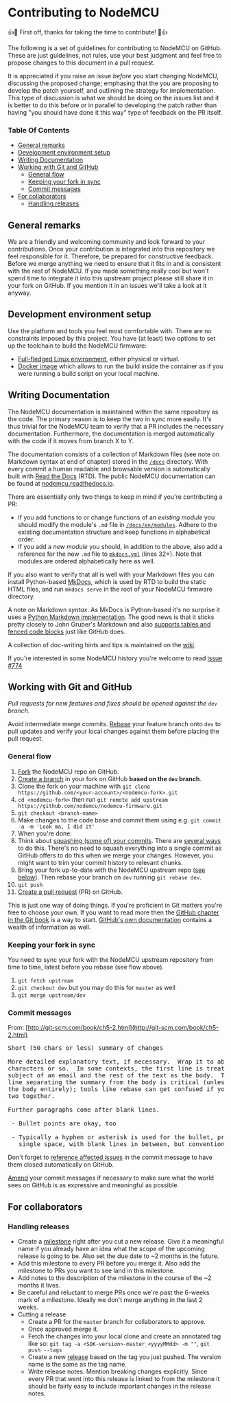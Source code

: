 # Contributing to NodeMCU

:+1::tada: First off, thanks for taking the time to contribute! :tada::+1:

The following is a set of guidelines for contributing to NodeMCU on GitHub. These are just guidelines, not rules, use your best judgment and feel free to propose changes to this document in a pull request.

It is appreciated if you raise an issue _before_ you start changing NodeMCU, discussing the proposed change; emphasing that the you are proposing to develop the patch yourself, and outlining the strategy for implementation. This type of discussion is what we should be doing on the issues list and it is better to do this before or in parallel to developing the patch rather than having "you should have done it this way" type of feedback on the PR itself.

### Table Of Contents
* [General remarks](#general-remarks)
* [Development environment setup](#development-environment-setup)
* [Writing Documentation](#writing-documentation)
* [Working with Git and GitHub](#working-with-git-and-github)
  * [General flow](#general-flow)
  * [Keeping your fork in sync](#keeping-your-fork-in-sync)
  * [Commit messages](#commit-messages)
* [For collaborators](#for-collaborators)
  * [Handling releases](#handling-releases)
  
## General remarks
We are a friendly and welcoming community and look forward to your contributions. Once your contribution is integrated into this repository we feel responsible for it. Therefore, be prepared for constructive feedback. Before we merge anything we need to ensure that it fits in and is consistent with the rest of NodeMCU.
If you made something really cool but won't spend time to integrate it into this upstream project please still share it in your fork on GitHub. If you mention it in an issues we'll take a look at it anyway.

## Development environment setup
Use the platform and tools you feel most comfortable with. There are  no constraints imposed by this project. You have (at least) two options to set up the toolchain to build the NodeMCU firmware:
- [Full-fledged Linux environment](http://www.esp8266.com/wiki/doku.php?id=toolchain#how_to_setup_a_vm_to_host_your_toolchain), either physical or virtual.
- [Docker image](https://hub.docker.com/r/marcelstoer/nodemcu-build/) which allows to run the build inside the container as if you were running a build script on your local machine.

## Writing Documentation
The NodeMCU documentation is maintained within the same repository as the code. The primary reason is to keep the two in sync more easily. It's thus trivial for the NodeMCU team to verify that a PR includes the necessary documentation. Furthermore, the documentation is merged automatically with the code if it moves from branch X to Y.

The documentation consists of a collection of Markdown files (see note on Markdown syntax at end of chapter) stored in the [`/docs`](docs) directory. With every commit a human readable and browsable version is automatically built with [Read the Docs](https://readthedocs.io/) (RTD). The public NodeMCU documentation can be found at [nodemcu.readthedocs.io](http://nodemcu.readthedocs.io/).

There are essentially only two things to keep in mind if you're contributing a PR:

- If you add functions to or change functions of an *existing module* you should modify the module's `.md` file in [`/docs/en/modules`](docs/en/modules). Adhere to the existing documentation structure and keep functions in alphabetical order.
- If you add a *new module* you should, in addition to the above, also add a reference for the new `.md` file to [`mkdocs.yml`](./mkdocs.yml) (lines 32+). Note that modules are ordered alphabetically here as well.

If you also want to verify that all is well with your Markdown files you can install Python-based [MkDocs](http://www.mkdocs.org/), which is used by RTD to build the static HTML files, and run `mkdocs serve` in the root of your NodeMCU firmware directory.

A note on Markdown *syntax*. As MkDocs is Python-based it's no surprise it uses a [Python Markdown implementation](https://pythonhosted.org/Markdown/). The good news is that it sticks pretty closely to John Gruber's Markdown and also [supports tables and fenced code blocks](http://www.mkdocs.org/user-guide/writing-your-docs/#markdown-extensions) just like GitHub does.

A collection of doc-writing hints and tips is maintained on the [wiki](https://github.com/nodemcu/nodemcu-firmware/wiki/Notes-about-writing-docs).

If you're interested in some NodeMCU history you're welcome to read [issue #774](https://github.com/nodemcu/nodemcu-firmware/issues/774)

## Working with Git and GitHub

*Pull requests for new features and fixes should be opened against the `dev` branch.*

Avoid intermediate merge commits. [Rebase](https://www.atlassian.com/git/tutorials/merging-vs-rebasing) your feature branch onto `dev` to pull updates and verify your local changes against them before placing the pull request.

### General flow
1. [Fork](https://help.github.com/articles/fork-a-repo) the NodeMCU repo on GitHub.
1. [Create a branch](https://help.github.com/articles/creating-and-deleting-branches-within-your-repository/#creating-a-branch) in your fork on GitHub **based on the `dev` branch**.
1. Clone the fork on your machine with `git clone https://github.com/<your-account>/<nodemcu-fork>.git`
1. `cd <nodemcu-fork>` then run `git remote add upstream https://github.com/nodemcu/nodemcu-firmware.git`
1. `git checkout <branch-name>`
1. Make changes to the code base and commit them using e.g. `git commit -a -m 'Look ma, I did it'`
1. When you're done:
 1. Think about [squashing (some of) your commits](http://www.andrewconnell.com/blog/squash-multiple-git-commits-into-one). There are [several ways](http://stackoverflow.com/a/5201642/131929) to do this. There's no need to squash everything into a single commit as GitHub offers to do this when we merge your changes. However, you might want to trim your commit history to relevant chunks.
 1. Bring your fork up-to-date with the NodeMCU upstream repo ([see below](#keeping-your-fork-in-sync)). Then rebase your branch on `dev` running `git rebase dev`.
1. `git push`
1. [Create a pull request](https://help.github.com/articles/creating-a-pull-request/) (PR) on GitHub. 

This is just one way of doing things. If you're proficient in Git matters you're free to choose your own. If you want to read more then the [GitHub chapter in the Git book](http://git-scm.com/book/en/v2/GitHub-Contributing-to-a-Project#The-GitHub-Flow) is a way to start. [GitHub's own documentation](https://help.github.com/categories/collaborating/) contains a wealth of information as well.

### Keeping your fork in sync
You need to sync your fork with the NodeMCU upstream repository from time to time, latest before you rebase (see flow above).

1. `git fetch upstream`
1. `git checkout dev` but you may do this for `master` as well
1. `git merge upstream/dev`

### Commit messages

From: [http://git-scm.com/book/ch5-2.html](http://git-scm.com/book/ch5-2.html)
<pre>
Short (50 chars or less) summary of changes

More detailed explanatory text, if necessary.  Wrap it to about 72
characters or so.  In some contexts, the first line is treated as the
subject of an email and the rest of the text as the body.  The blank
line separating the summary from the body is critical (unless you omit
the body entirely); tools like rebase can get confused if you run the
two together.

Further paragraphs come after blank lines.

 - Bullet points are okay, too

 - Typically a hyphen or asterisk is used for the bullet, preceded by a
   single space, with blank lines in between, but conventions vary here
</pre>

Don't forget to [reference affected issues](https://help.github.com/articles/closing-issues-via-commit-messages/) in the commit message to have them closed automatically on GitHub.

[Amend](https://help.github.com/articles/changing-a-commit-message/) your commit messages if necessary to make sure what the world sees on GitHub is as expressive and meaningful as possible.

## For collaborators

### Handling releases
- Create a [milestone](https://github.com/nodemcu/nodemcu-firmware/milestones) right after you cut a new release. Give it a meaningful name if you already have an idea what the scope of the upcoming release is going to be. Also set the due date to ~2 months in the future.
- Add this milestone to every PR before you merge it. Also add the milestone to PRs you want to see land in this milestone.
- Add notes to the description of the milestone in the course of the ~2 months it lives.
- Be careful and reluctant to merge PRs once we're past the 6-weeks mark of a milestone. Ideally we don't merge anything in the last 2 weeks.
- Cutting a release
	- Create a PR for the `master` branch for collaborators to approve.
	- Once approved merge it.
	- Fetch the changes into your local clone and create an annotated tag like so: `git tag -a <SDK-version>-master_<yyyyMMdd> -m ""`, `git push --tags`
 	- Create a new [release](https://github.com/nodemcu/nodemcu-firmware/releases) based on the tag you just pushed. The version name is the same as the tag name.
 	- Write release notes. Mention breaking changes explicitly. Since every PR that went into this release is linked to from the milestone it should be fairly easy to include important changes in the release notes.
